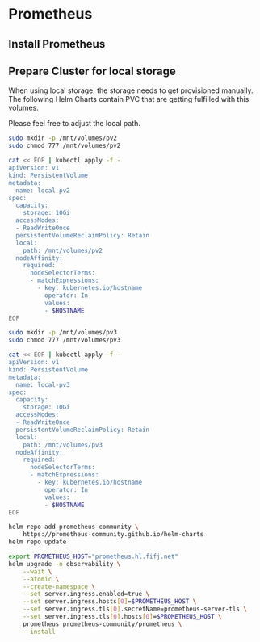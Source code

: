 # Prometheus

## Install Prometheus

## Prepare Cluster for local storage

When using local storage, the storage needs to get provisioned 
manually. The following Helm Charts contain PVC that are getting fulfilled
with this volumes.

Please feel free to adjust the local path.

```bash
sudo mkdir -p /mnt/volumes/pv2
sudo chmod 777 /mnt/volumes/pv2

cat << EOF | kubectl apply -f -
apiVersion: v1
kind: PersistentVolume
metadata:
  name: local-pv2
spec:
  capacity:
    storage: 10Gi
  accessModes:
  - ReadWriteOnce
  persistentVolumeReclaimPolicy: Retain
  local:
    path: /mnt/volumes/pv2
  nodeAffinity:
    required:
      nodeSelectorTerms:
      - matchExpressions:
        - key: kubernetes.io/hostname
          operator: In
          values:
          - $HOSTNAME
EOF

sudo mkdir -p /mnt/volumes/pv3
sudo chmod 777 /mnt/volumes/pv3

cat << EOF | kubectl apply -f -
apiVersion: v1
kind: PersistentVolume
metadata:
  name: local-pv3
spec:
  capacity:
    storage: 10Gi
  accessModes:
  - ReadWriteOnce
  persistentVolumeReclaimPolicy: Retain
  local:
    path: /mnt/volumes/pv3
  nodeAffinity:
    required:
      nodeSelectorTerms:
      - matchExpressions:
        - key: kubernetes.io/hostname
          operator: In
          values:
          - $HOSTNAME
EOF
```


```bash
helm repo add prometheus-community \
    https://prometheus-community.github.io/helm-charts
helm repo update
```

```bash
export PROMETHEUS_HOST="prometheus.hl.fifj.net"
helm upgrade -n observability \
    --wait \
    --atomic \
    --create-namespace \
    --set server.ingress.enabled=true \
    --set server.ingress.hosts[0]=$PROMETHEUS_HOST \
    --set server.ingress.tls[0].secretName=prometheus-server-tls \
    --set server.ingress.tls[0].hosts[0]=$PROMETHEUS_HOST \
    prometheus prometheus-community/prometheus \
    --install
```
